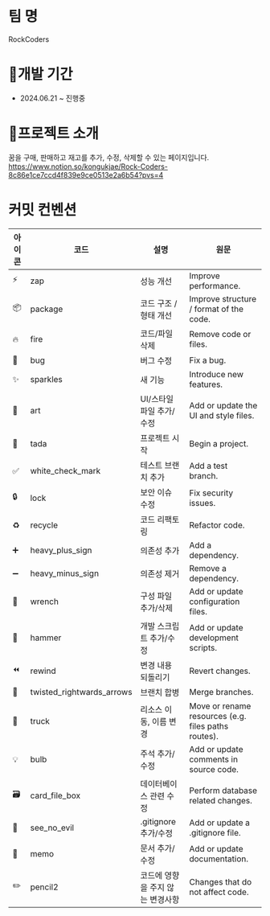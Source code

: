 # 팀 명
RockCoders
# 📆개발 기간
- 2024.06.21 ~ 진행중
# 🛒프로젝트 소개
꿈을 구매, 판매하고 재고를 추가, 수정, 삭제할 수 있는 페이지입니다.
<https://www.notion.so/kongukjae/Rock-Coders-8c86e1ce7ccd4f839e9ce0513e2a6b54?pvs=4>
# 커밋 컨벤션

| 아이콘  | 코드                  | 설명                                           | 원문                                         |
|-------|----------------------|----------------------------------------------|--------------------------------------------|
| ⚡️    | zap                | 성능 개선                                       | Improve performance.                       |
| 📦    | package            | 코드 구조 / 형태 개선                              | Improve structure / format of the code.     |
| 🔥    | fire               | 코드/파일 삭제                                   | Remove code or files.                      |
| 🐛    | bug                | 버그 수정                                       | Fix a bug.                                 |
| ✨    | sparkles           | 새 기능                                        | Introduce new features.                    |
| 🎨    | art                | UI/스타일 파일 추가/수정                             | Add or update the UI and style files.      |
| 🎉    | tada               | 프로젝트 시작                                     | Begin a project.                           |
| ✅    | white_check_mark   | 테스트 브랜치 추가                                | Add a test branch.                         |
| 🔒    | lock               | 보안 이슈 수정                                   | Fix security issues.                       |
| ♻️    | recycle            | 코드 리팩토링                                     | Refactor code.                             |
| ➕    | heavy_plus_sign    | 의존성 추가                                      | Add a dependency.                          |
| ➖    | heavy_minus_sign   | 의존성 제거                                      | Remove a dependency.                       |
| 🔧    | wrench             | 구성 파일 추가/삭제                                | Add or update configuration files.         |
| 🔨    | hammer             | 개발 스크립트 추가/수정                             | Add or update development scripts.         |
| ⏪    | rewind             | 변경 내용 되돌리기                                 | Revert changes.                            |
| 🔀    | twisted_rightwards_arrows | 브랜치 합병                                | Merge branches.                            |
| 🚚    | truck              | 리소스 이동, 이름 변경                              | Move or rename resources (e.g. files paths routes). |
| 💡    | bulb               | 주석 추가/수정                                    | Add or update comments in source code.     |
| 🗃    | card_file_box      | 데이터베이스 관련 수정                              | Perform database related changes.          |
| 🙈    | see_no_evil        | .gitignore 추가/수정                              | Add or update a .gitignore file.           |
| 📝    | memo               | 문서 추가/수정                                    | Add or update documentation.               |
| ✏️   | pencil2            | 코드에 영향을 주지 않는 변경사항                       | Changes that do not affect code.           |
